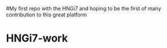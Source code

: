 #My first repo with the HNGi7 and hoping to be the first of 
many contribution to this great platform
# HNGi7-work
